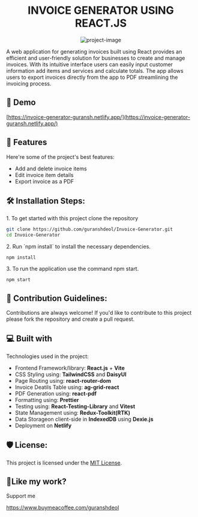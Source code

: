 <h1 align="center" id="title">INVOICE GENERATOR USING REACT.JS</h1>

<p align="center"><img src="https://socialify.git.ci/guranshdeol/Invoice-Generator/image?description=1&amp;forks=1&amp;issues=1&amp;language=1&amp;name=1&amp;owner=1&amp;pattern=Solid&amp;pulls=1&amp;stargazers=1&amp;theme=Auto" alt="project-image"></p>

<p id="description">A web application for generating invoices built using React provides an efficient and user-friendly solution for businesses to create and manage invoices. With its intuitive interface users can easily input customer information add items and services and calculate totals. The app allows users to export invoices directly from the app to PDF streamlining the invoicing process.</p>

<h2>🚀 Demo</h2>

[https://invoice-generator-guransh.netlify.app/](https://invoice-generator-guransh.netlify.app/)

  
  
<h2>🧐 Features</h2>

Here're some of the project's best features:

*   Add and delete invoice items
*   Edit invoice item details
*   Export invoice as a PDF

<h2>🛠️ Installation Steps:</h2>

<p>1. To get started with this project clone the repository</p>

```bash
git clone https://github.com/guranshdeol/Invoice-Generator.git
cd Invoice-Generator
```

<p>2. Run `npm install` to install the necessary dependencies.</p>

``` 
npm install
```

<p>3. To run the application use the command npm start.</p>

```
npm start
```

<h2>🍰 Contribution Guidelines:</h2>

Contributions are always welcome! If you'd like to contribute to this project please fork the repository and create a pull request.

  
  
<h2>💻 Built with</h2>

Technologies used in the project:

*   Frontend Framework/library: **React.js** + **Vite**
*   CSS Styling using: **TailwindCSS** and **DaisyUI**
*   Page Routing using: **react-router-dom**
*   Invoice Deatils Table using: **ag-grid-react**
*   PDF Generation using: **react-pdf**
*   Formatting using: **Prettier**
*   Testing using: **React-Testing-Library** and **Vitest**
*   State Management using: **Redux-Toolkit(RTK)**
*   Data Storageon client-side in **IndexedDB** using **Dexie.js**
*   Deployment on **Netlify**

<h2>🛡️ License:</h2>

This project is licensed under the [MIT License](https://opensource.org/licenses/MIT).

<h2>💖Like my work?</h2>

Support me<p>https://www.buymeacoffee.com/guranshdeol</p>
